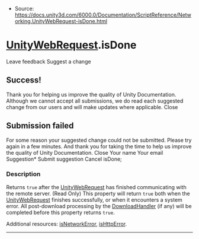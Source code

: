 * Source: https://docs.unity3d.com/6000.0/Documentation/ScriptReference/Networking.UnityWebRequest-isDone.html

#  [UnityWebRequest](https://docs.unity3d.com/6000.0/Documentation/ScriptReference/Networking.UnityWebRequest.html).isDone
Leave feedback
Suggest a change
## Success!
Thank you for helping us improve the quality of Unity Documentation. Although we cannot accept all submissions, we do read each suggested change from our users and will make updates where applicable.
Close
## Submission failed
For some reason your suggested change could not be submitted. Please <a>try again</a> in a few minutes. And thank you for taking the time to help us improve the quality of Unity Documentation.
Close
Your name Your email Suggestion* Submit suggestion
Cancel
isDone; 
### Description
Returns `true` after the [UnityWebRequest](https://docs.unity3d.com/6000.0/Documentation/ScriptReference/Networking.UnityWebRequest.html) has finished communicating with the remote server. (Read Only)
This property will return `true` both when the [UnityWebRequest](https://docs.unity3d.com/6000.0/Documentation/ScriptReference/Networking.UnityWebRequest.html) finishes successfully, or when it encounters a system error. All post-download processing by the [DownloadHandler](https://docs.unity3d.com/6000.0/Documentation/ScriptReference/Networking.DownloadHandler.html) (if any) will be completed before this property returns `true`.  
  
Additional resources: [isNetworkError](https://docs.unity3d.com/6000.0/Documentation/ScriptReference/Networking.UnityWebRequest-isNetworkError.html), [isHttpError](https://docs.unity3d.com/6000.0/Documentation/ScriptReference/Networking.UnityWebRequest-isHttpError.html).
* * *

